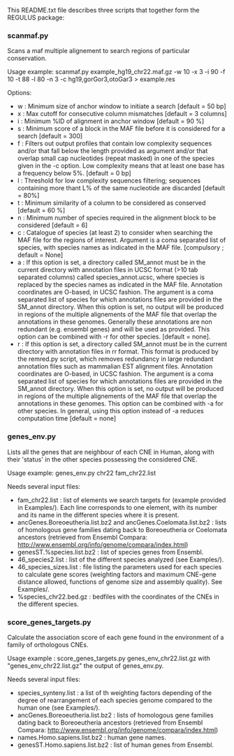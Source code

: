 This README.txt file describes three scripts that together form the REGULUS package:

### scanmaf.py ###
Scans a maf multiple alignement to search regions of particular conservation.
 
Usage example:
scanmaf.py example_hg19_chr22.maf.gz -w 10 -x 3 -i 90 -f 10 -t 88 -l 80 -n 3 -c hg19,gorGor3,otoGar3 > example.res
 
Options: 
- w : Minimum size of anchor window to initiate a search [default = 50 bp]
- x : Max cutoff for consecutive column mismatches [default = 3 columns]
- i : Minimum %ID of alignment in anchor window [default = 90 %]
- s : Minimum score of a block in the MAF file before it is considered for a search [default = 300]
- f : Filters out output profiles that contain low complexity sequences and/or that fall below the length provided as argument and/or that overlap small cap nucleotides (repeat masked) in one of the species given in the -c option. Low complexity means that at least one base has a frequency below 5%. [default = 0 bp]
- l : Threshold for low complexity sequences filtering; sequences containing more thant L% of the same nucleotide are discarded [default = 80%]
- t : Minimum similarity of a column to be considered as conserved [default = 60 %]
- n : Minimum number of species required in the alignment block to be considered [default = 6]
- c : Catalogue of species (at least 2) to consider when searching the MAF file for the regions of interest. Argument is a coma separated list of species, with species names as indicated in the MAF file. [compulsory ; default = None]
- a : If this option is set, a directory called SM_annot must be in the current directory with annotation files in UCSC format (>10 tab separated columns) called species_annot.ucsc, where species is replaced by the species names as indicated in the MAF file. Annotation coordinates are O-based, in UCSC fashion. The argument is a coma separated list of species for which annotations files are provided in the SM_annot directory. When this option is set, no output will be produced in regions of the multiple alignements of the MAF file that overlap the annotations in these genomes. Generally these annotations are non redundant (e.g. ensembl genes) and will be used as provided. This option can be combined with -r for other species.  [default = none].
- r : If this option is set, a directory called SM_annot must be in the current directory with annotation files in rr format. This format is produced by the remred.py script, which removes redundancy in large redundant annotation files such as mammalian EST alignment files. Annotation coordinates are O-based, in UCSC fashion. The argument is a coma separated list of species for which annotations files are provided in the SM_annot directory. When this option is set, no output will be produced in regions of the multiple alignements of the MAF file that overlap the annotations in these genomes. This option can be combined with -a for other species. In general, using this option instead of -a reduces computation time [default = none]


### genes_env.py ###
Lists all the genes that are neighbour of each CNE in Human, along with their 'status' in the other species possessing the considered CNE.
 
Usage example:
 genes_env.py chr22 fam_chr22.list 

Needs several input files:
- fam_chr22.list : list of elements we search targets for (example provided in Examples/). Each line corresponds to one element, with its number and its name in the different species where it is present.
- ancGenes.Boreoeutheria.list.bz2 and ancGenes.Coelomata.list.bz2 : lists of homologous gene families dating back to Boreoeutheria or Coelomata ancestors (retrieved from Ensembl Compara: http://www.ensembl.org/info/genome/compara/index.html)
- genesST.%species.list.bz2 : list of species genes from Ensembl.
- 46_species2.list : list of the different species analyzed (see Examples/).
- 46_species_sizes.list : file listing the parameters used for each species to calculate gene scores (weighting factors and maximum CNE-gene distance allowed, functions of genome size and assembly quality). See Examples/.
- %species_chr22.bed.gz : bedfiles with the coordinates of the CNEs in the different species.


### score_genes_targets.py ###
Calculate the association score of each gene found in the environment of a family of orthologous CNEs.

Usage example :
score_genes_targets.py genes_env_chr22.list.gz
with "genes_env_chr22.list.gz" the output of genes_env.py.

Needs several input files:
- species_synteny.list : a list of th weighting factors depending of the degree of rearrangement of each species genome compared to the human one (see Examples/).
- ancGenes.Boreoeutheria.list.bz2 : lists of homologous gene families dating back to Boreoeutheria ancestors (retrieved from Ensembl Compara: http://www.ensembl.org/info/genome/compara/index.html)
- names.Homo.sapiens.list.bz2 : human gene names.
- genesST.Homo.sapiens.list.bz2 : list of human genes from Ensembl.



